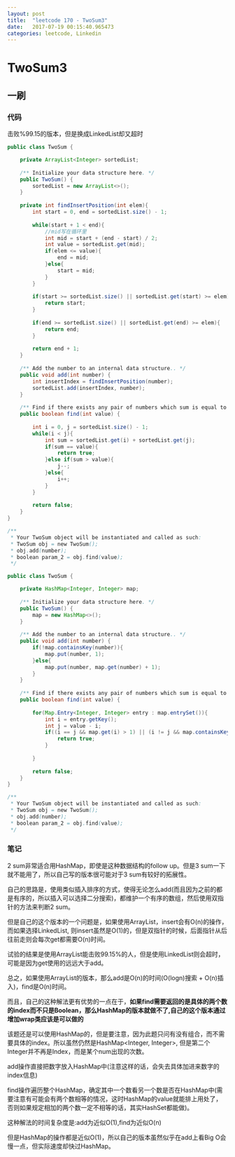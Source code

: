```yaml
---
layout: post
title:  "leetcode 170 - TwoSum3"
date:   2017-07-19 00:15:40.965473
categories: leetcode, Linkedin
---
```


# TwoSum3

## 一刷

### 代码

击败%99.15的版本，但是换成LinkedList却又超时
```java
public class TwoSum {

    private ArrayList<Integer> sortedList;
    
    /** Initialize your data structure here. */
    public TwoSum() {
        sortedList = new ArrayList<>();
    }
    
    private int findInsertPosition(int elem){
        int start = 0, end = sortedList.size() - 1;
        
        while(start + 1 < end){
            //mid写在循环里
            int mid = start + (end - start) / 2;
            int value = sortedList.get(mid);
            if(elem <= value){
                end = mid;
            }else{
                start = mid;
            }
        }
        
        if(start >= sortedList.size() || sortedList.get(start) >= elem){
            return start;
        }
        
        if(end >= sortedList.size() || sortedList.get(end) >= elem){
            return end;
        }
        
        return end + 1;
    }
    
    /** Add the number to an internal data structure.. */
    public void add(int number) {
        int insertIndex = findInsertPosition(number);
        sortedList.add(insertIndex, number);
    }
    
    /** Find if there exists any pair of numbers which sum is equal to the value. */
    public boolean find(int value) {
        
        int i = 0, j = sortedList.size() - 1;
        while(i < j){
            int sum = sortedList.get(i) + sortedList.get(j);
            if(sum == value){
                return true;
            }else if(sum > value){
                j--;
            }else{
                i++;
            }
        }
        
        return false;
    }
}

/**
 * Your TwoSum object will be instantiated and called as such:
 * TwoSum obj = new TwoSum();
 * obj.add(number);
 * boolean param_2 = obj.find(value);
 */
```


```java
public class TwoSum {

    private HashMap<Integer, Integer> map;
    
    /** Initialize your data structure here. */
    public TwoSum() {
        map = new HashMap<>();
    }
    
    /** Add the number to an internal data structure.. */
    public void add(int number) {
        if(!map.containsKey(number)){
            map.put(number, 1);
        }else{
            map.put(number, map.get(number) + 1);
        }
    }
    
    /** Find if there exists any pair of numbers which sum is equal to the value. */
    public boolean find(int value) {
        
        for(Map.Entry<Integer, Integer> entry : map.entrySet()){
            int i = entry.getKey();
            int j = value - i;
            if((i == j && map.get(i) > 1) || (i != j && map.containsKey(j))){
                return true;
            }
            
        }
        
        return false;
    }
}

/**
 * Your TwoSum object will be instantiated and called as such:
 * TwoSum obj = new TwoSum();
 * obj.add(number);
 * boolean param_2 = obj.find(value);
 */
```

### 笔记

2 sum非常适合用HashMap，即使是这种数据结构的follow up。但是3 sum一下就不能用了，所以自己写的版本很可能对于3 sum有较好的拓展性。

自己的思路是，使用类似插入排序的方式，使得无论怎么add(而且因为之前的都是有序的，所以插入可以选择二分搜索)，都维护一个有序的数组，然后使用双指针的方法来判断2 sum。

但是自己的这个版本的一个问题是，如果使用ArrayList，insert会有O(n)的操作，而如果选择LinkedList, 则insert虽然是O(1)的，但是双指针的时候，后面指针从后往前走则会每次get都需要O(n)时间。

试验的结果是使用ArrayList能击败99.15%的人，但是使用LinkedList则会超时，可能是因为get使用的远远大于add。

总之，如果使用ArrayList的版本，那么add是O(n)的时间(O(logn)搜索 + O(n)插入)，find是O(n)时间。

而且，自己的这种解法更有优势的一点在于，**如果find需要返回的是具体的两个数的index而不只是Boolean，那么HashMap的版本就做不了,自己的这个版本通过增加wrap类应该是可以做的**


该题还是可以使用HashMap的，但是要注意，因为此题只问有没有组合，而不需要具体的index。所以虽然仍然是HashMap<Integer, Integer>,
但是第二个Integer并不再是Index，而是某个num出现的次数。

add操作直接把数字放入HashMap中(注意这样的话，会失去具体加进来数字的index信息)

find操作遍历整个HashMap，确定其中一个数看另一个数是否在HashMap中(需要注意有可能会有两个数相等的情况，这时HashMap的value就能排上用处了，否则如果规定相加的两个数一定不相等的话，其实HashSet都能做)。

这种解法的时间复杂度是:add为近似O(1),find为近似O(n)

但是HashMap的操作都是近似O(1)，所以自己的版本虽然似乎在add上看Big O会慢一点，但实际速度却快过HashMap。
